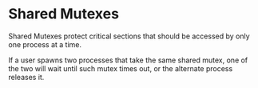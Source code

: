 # Shared Mutexes

Shared Mutexes protect critical sections that should be accessed by only one process at a time.

If a user spawns two processes that take the same shared mutex, one of the two will wait until such mutex times out, or the alternate process releases it.
